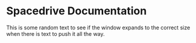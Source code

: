 # Spacedrive Documentation

This is some random text to see if the window expands to the correct size when there is text to push it all the way.